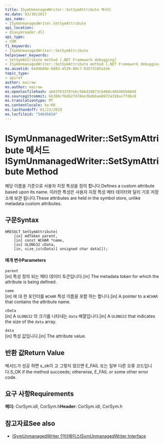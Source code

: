 ```yaml
---
title: ISymUnmanagedWriter::SetSymAttribute 메서드
ms.date: 03/30/2017
api_name:
- ISymUnmanagedWriter.SetSymAttribute
api_location:
- diasymreader.dll
api_type:
- COM
f1_keywords:
- ISymUnmanagedWriter::SetSymAttribute
helpviewer_keywords:
- SetSymAttribute method [.NET Framework debugging]
- ISymUnmanagedWriter::SetSymAttribute method [.NET Framework debugging]
ms.assetid: 64d9b80e-b883-4539-89c7-03573185a1eb
topic_type:
- apiref
author: mairaw
ms.author: mairaw
ms.openlocfilehash: ab637b33797ebc5b6d16873cb460c465405b6849
ms.sourcegitcommit: 6b308cf6d627d78ee36dbbae8972a310ac7fd6c8
ms.translationtype: MT
ms.contentlocale: ko-KR
ms.lasthandoff: 01/23/2019
ms.locfileid: "54645654"
---
```

# <a name="isymunmanagedwritersetsymattribute-method"></a><span data-ttu-id="fd9d0-102">ISymUnmanagedWriter::SetSymAttribute 메서드</span><span class="sxs-lookup"><span data-stu-id="fd9d0-102">ISymUnmanagedWriter::SetSymAttribute Method</span></span>
<span data-ttu-id="fd9d0-103">해당 이름을 기준으로 사용자 지정 특성을 정의 합니다.</span><span class="sxs-lookup"><span data-stu-id="fd9d0-103">Defines a custom attribute based upon its name.</span></span> <span data-ttu-id="fd9d0-104">이러한 특성은 사용자 지정 특성 메타 데이터와 달리 기호 저장소에 보관 됩니다.</span><span class="sxs-lookup"><span data-stu-id="fd9d0-104">These attributes are held in the symbol store, unlike metadata custom attributes.</span></span>  
  
## <a name="syntax"></a><span data-ttu-id="fd9d0-105">구문</span><span class="sxs-lookup"><span data-stu-id="fd9d0-105">Syntax</span></span>  
  
```  
HRESULT SetSymAttribute(  
    [in] mdToken parent,  
    [in] const WCHAR *name,  
    [in] ULONG32 cData,  
    [in, size_is(cData)] unsigned char data[]);  
```  
  
#### <a name="parameters"></a><span data-ttu-id="fd9d0-106">매개 변수</span><span class="sxs-lookup"><span data-stu-id="fd9d0-106">Parameters</span></span>  
 `parent`  
 <span data-ttu-id="fd9d0-107">[in] 특성 정의 되는 메타 데이터 토큰입니다.</span><span class="sxs-lookup"><span data-stu-id="fd9d0-107">[in] The metadata token for which the attribute is being defined.</span></span>  
  
 `name`  
 <span data-ttu-id="fd9d0-108">[in] 에 대 한 포인터를 `WCHAR` 특성 이름을 포함 하는 합니다.</span><span class="sxs-lookup"><span data-stu-id="fd9d0-108">[in] A pointer to a `WCHAR` that contains the attribute name.</span></span>  
  
 `cData`  
 <span data-ttu-id="fd9d0-109">[in] A `ULONG32` 의 크기를 나타내는 `data` 배열입니다.</span><span class="sxs-lookup"><span data-stu-id="fd9d0-109">[in] A `ULONG32` that indicates the size of the `data` array.</span></span>  
  
 `data`  
 <span data-ttu-id="fd9d0-110">[in] 특성 값입니다.</span><span class="sxs-lookup"><span data-stu-id="fd9d0-110">[in] The attribute value.</span></span>  
  
## <a name="return-value"></a><span data-ttu-id="fd9d0-111">반환 값</span><span class="sxs-lookup"><span data-stu-id="fd9d0-111">Return Value</span></span>  
 <span data-ttu-id="fd9d0-112">메서드가 성공 하면 s_ok이 고 그렇지 않으면 E_FAIL 또는 일부 다른 오류 코드입니다.</span><span class="sxs-lookup"><span data-stu-id="fd9d0-112">S_OK if the method succeeds; otherwise, E_FAIL or some other error code.</span></span>  
  
## <a name="requirements"></a><span data-ttu-id="fd9d0-113">요구 사항</span><span class="sxs-lookup"><span data-stu-id="fd9d0-113">Requirements</span></span>  
 <span data-ttu-id="fd9d0-114">**헤더:** CorSym.idl, CorSym.h</span><span class="sxs-lookup"><span data-stu-id="fd9d0-114">**Header:** CorSym.idl, CorSym.h</span></span>  
  
## <a name="see-also"></a><span data-ttu-id="fd9d0-115">참고자료</span><span class="sxs-lookup"><span data-stu-id="fd9d0-115">See also</span></span>
- [<span data-ttu-id="fd9d0-116">ISymUnmanagedWriter 인터페이스</span><span class="sxs-lookup"><span data-stu-id="fd9d0-116">ISymUnmanagedWriter Interface</span></span>](../../../../docs/framework/unmanaged-api/diagnostics/isymunmanagedwriter-interface.md)
